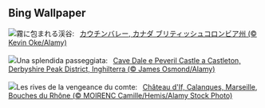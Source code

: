 ## Bing Wallpaper
![](https://www.bing.com/th?id=OHR.MtPrevostDuncan_JA-JP5482628998_UHD.jpg&w=1000)霧に包まれる渓谷:&nbsp;&ensp;[カウチンバレー, カナダ ブリティッシュコロンビア州 (© Kevin Oke/Alamy)](https://www.bing.com/th?id=OHR.MtPrevostDuncan_JA-JP5482628998_UHD.jpg)
<br><br/>
![](https://www.bing.com/th?id=OHR.SpringCaveDale_IT-IT3874246493_UHD.jpg&w=1000)Una splendida passeggiata:&nbsp;&ensp;[Cave Dale e Peveril Castle a Castleton, Derbyshire Peak District, Inghilterra (© James Osmond/Alamy)](https://www.bing.com/th?id=OHR.SpringCaveDale_IT-IT3874246493_UHD.jpg)
<br><br/>
![](https://www.bing.com/th?id=OHR.ChateauIf_FR-FR4699337887_UHD.jpg&w=1000)Les rives de la vengeance du comte:&nbsp;&ensp;[Château d'If, Calanques, Marseille, Bouches du Rhône (© MOIRENC Camille/Hemis/Alamy Stock Photo)](https://www.bing.com/th?id=OHR.ChateauIf_FR-FR4699337887_UHD.jpg)
<br><br/>
